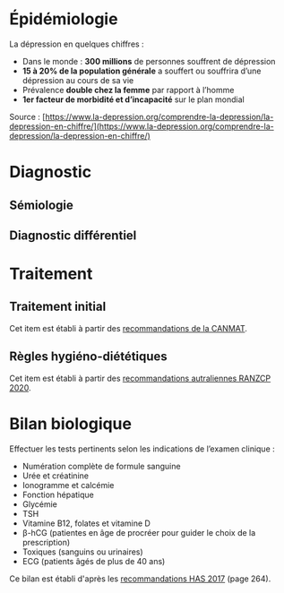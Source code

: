 <!-- Title: Dépression
     Menu: Pour les médecins / Dépression
     Description: Fiche d'information sur la dépression -->

# Épidémiologie

La dépression en quelques chiffres :

- Dans le monde : **300 millions** de personnes souffrent de dépression
- **15 à 20% de la population générale** a souffert ou souffrira d’une dépression au cours de sa vie
- Prévalence **double chez la femme** par rapport à l’homme
- **1er facteur de morbidité et d’incapacité** sur le plan mondial

Source : [https://www.la-depression.org/comprendre-la-depression/la-depression-en-chiffre/](https://www.la-depression.org/comprendre-la-depression/la-depression-en-chiffre/)

# Diagnostic

## Sémiologie

<object class="schema" type="image/svg+xml" data="{ASSET:depression/semiologie.svg}"></object>

## Diagnostic différentiel

<object class="schema" type="image/svg+xml" data="{ASSET:depression/differentiel.svg}"></object>

# Traitement

## Traitement initial

<object class="schema" type="image/svg+xml" data="{ASSET:depression/traitement.svg}"></object>

Cet item est établi à partir des [recommandations de la CANMAT](https://www.ncbi.nlm.nih.gov/pmc/articles/PMC4994790/).

## Règles hygiéno-diététiques

<object class="schema" type="image/svg+xml" data="{ASSET:depression/RHD.svg}"></object>

Cet item est établi à partir des [recommandations autraliennes RANZCP 2020](https://www.ranzcp.org/files/resources/college_statements/clinician/cpg/mood-disorders-cpg-2020.aspx).

# Bilan biologique

Effectuer les tests pertinents selon les indications de l’examen clinique :

- Numération complète de formule sanguine
- Urée et créatinine
- Ionogramme et calcémie
- Fonction hépatique
- Glycémie
- TSH
- Vitamine B12, folates et vitamine D
- β-hCG (patientes en âge de procréer pour guider le choix de la prescription)
- Toxiques (sanguins ou urinaires)
- ECG (patients âgés de plus de 40 ans)

Ce bilan est établi d'après les [recommandations HAS 2017](https://www.has-sante.fr/upload/docs/application/pdf/2017-10/depression_adulte_argumentaire_diagnostic.pdf) (page 264).
